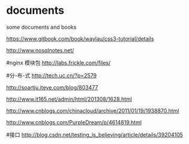 # documents
some documents and  books 

https://www.gitbook.com/book/waylau/css3-tutorial/details

http://www.nosqlnotes.net/

#nginx 模块包
http://labs.frickle.com/files/

#分-布-式
http://tech.uc.cn/?p=2579

http://soartju.iteye.com/blog/803477

http://www.it165.net/admin/html/201308/1628.html

http://www.cnblogs.com/chinacloud/archive/2011/01/19/1938870.html

http://www.cnblogs.com/PurpleDream/p/4614819.html

#接口
http://blog.csdn.net/testing_is_believing/article/details/39204105
